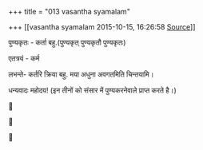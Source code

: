 +++
title = "013 vasantha syamalam"

+++
[[vasantha syamalam	2015-10-15, 16:26:58 [Source](https://groups.google.com/g/samskrita/c/scSt1FgzQq0)]]



पुण्यकृतः - कर्ता बहु.(पुण्यकृत् पुण्यकृतौ पुण्यकृतः)

एतत्रयं - कर्म

लभन्ते- कर्तरि क्रिया बहु. मया अधुना अवगतमिति चिन्तयामि।

धन्यवादः महोदय! (इन तीनों को संसार में पुण्यकरनेवाले प्राप्त करते है।)

  







